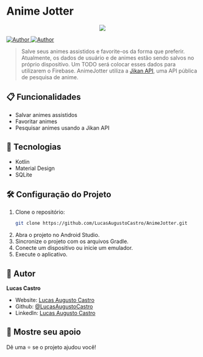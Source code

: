 <h1>Anime Jotter</h1>
<p align="center">
  
  <img src=".github/animeFinder.gif">
</p>
<p>
  
  <a href="https://github.com/LucasAugustoCastro" target="_blank">
    <img alt="Author" src="https://img.shields.io/badge/author-LucasAugustoCastro-CF0000?style=flat-square" />
  </a>
  <a href="#" target="_blank">
    <img alt="Author" src="https://img.shields.io/github/languages/count/LucasAugustoCastro/AnimeFinder?color=%23D54F44&style=flat-square" />
  </a>
</p>
 
> Salve seus animes assistidos e favorite-os da forma que preferir. Atualmente, os dados de usuário e de animes estão sendo salvos no próprio dispositivo. Um TODO será colocar esses dados para utilizarem o Firebase. AnimeJotter utiliza a [Jikan API](https://jikan.moe/), uma API pública de pesquisa de anime.

## 📋 Funcionalidades

- Salvar animes assistidos
- Favoritar animes
- Pesquisar animes usando a Jikan API

## 🚀 Tecnologias

- Kotlin
- Material Design
- SQLite

## 🛠️ Configuração do Projeto

1. Clone o repositório:
    ```sh
    git clone https://github.com/LucasAugustoCastro/AnimeJotter.git
    ```
2. Abra o projeto no Android Studio.
3. Sincronize o projeto com os arquivos Gradle.
4. Conecte um dispositivo ou inicie um emulador.
5. Execute o aplicativo.


## 👤 Autor

**Lucas Castro**

- Website: [Lucas Augusto Castro](https://github.com/LucasAugustoCastro)
- Github: [@LucasAugustoCastro](https://github.com/LucasAugustoCastro)
- LinkedIn: [Lucas Augusto Castro](https://linkedin.com/in/lucasaugustocastro)

## 🌟 Mostre seu apoio

Dê uma ⭐️ se o projeto ajudou você!
